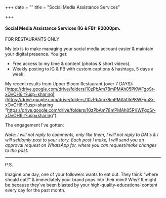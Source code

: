 +++
date = ""
title = "Social Media Assistance Services"

+++
#### Social Media Assistance Services (IG & FB): R2000pm.

FOR RESTAURANTS ONLY

My job is to make managing your social media account easier & maintain your digital presence. You get:

* Free access to my time & content (photos & short videos).
* Weekly posting to IG & FB with custom captions & hashtags, 5 days a week.

My recent results from Upper Bloem Restaurant (over 7 DAYS): [https://drive.google.com/drive/folders/10zPbAm78mPMAh05PKWFgoSr-xOvOH6lr?usp=sharing](https://drive.google.com/drive/folders/10zPbAm78mPMAh05PKWFgoSr-xOvOH6lr?usp=sharing "https://drive.google.com/drive/folders/10zPbAm78mPMAh05PKWFgoSr-xOvOH6lr?usp=sharing")

The engagement I've gotten:

_Note: I will not reply to comments, only like them, I will not reply to DM's & I will seldomly post to your story. Each post I make, I will send you an approval request on WhatsApp for, where you can request/make changes to the post._

***

P.S. 

Imagine one day, one of your followers wants to eat out. They think "where should eat?" & immediately your brand pops into their mind! Why? It might be because they've been blasted by your high-quality-educational content every day for the past month.
